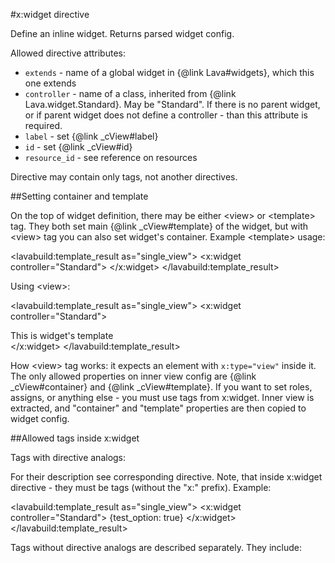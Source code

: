 
#x:widget directive

<script type="lavabuild/eval">result = global.LavaBuild.generateDirectiveInfoBox('widget');</script>

Define an inline widget. Returns parsed widget config.

Allowed directive attributes:
- `extends` - name of a global widget in {@link Lava#widgets}, which this one extends
- `controller` - name of a class, inherited from {@link Lava.widget.Standard}. May be "Standard".
If there is no parent widget, or if parent widget does not define a controller - than this attribute is required.
- `label` - set {@link _cView#label}
- `id` - set {@link _cView#id}
- `resource_id` - see reference on resources

Directive may contain only tags, not another directives.

##Setting container and template

On the top of widget definition, there may be either &lt;view&gt; or &lt;template&gt; tag.
They both set main {@link _cView#template} of the widget, but with &lt;view&gt; tag you can also set widget's container.
Example &lt;template&gt; usage:

<lavabuild:template_result as="single_view">
<x:widget controller="Standard">
	<template>
		This is widget's template
	</template>
</x:widget>
</lavabuild:template_result>

Using &lt;view&gt;:

<lavabuild:template_result as="single_view">
<x:widget controller="Standard">
	<view>
		<div x:type="view" class="my-widget-container">
			This is widget's template
		</div>
	</view>
</x:widget>
</lavabuild:template_result>

How &lt;view&gt; tag works: it expects an element with `x:type="view"` inside it.
The only allowed properties on inner view config are {@link _cView#container} and {@link _cView#template}.
If you want to set roles, assigns, or anything else - you must use tags from x:widget.
Inner view is extracted, and "container" and "template" properties are then copied to widget config.

##Allowed tags inside x:widget

Tags with directive analogs:

<script type="lavabuild/eval">
	var result = '';
	var tag_actions = global.Lava.parsers.Directives._widget_tag_actions;
	var with_directive_analogs = global.WIDGET_TAGS_WITH_DIRECTIVE_ANALOGS;
	var without_directive_analogs = global.WIDGET_TAGS_WITHOUT_DIRECTIVE_ANALOGS;
	for (var name in tag_actions) {
		if (with_directive_analogs.indexOf(name) == -1 && without_directive_analogs.indexOf(name) == -1)
			throw new Error('tag action is not described in documentation: ' + name);
	}
	with_directive_analogs.forEach(function(name){
		result += '<tr><td>{@link reference:Directives.' + name + '}</td></tr>';
	});
	result = '<table class="api-member-table doc-directive-quick-facts"><thead><tr><td>Tag</td></tr></thead><tbody>'
		+ result + '</tbody></table>';
</script>

For their description see corresponding directive. Note, that inside x:widget directive - they must be tags (without the "x:" prefix).
Example:

<lavabuild:template_result as="single_view">
<x:widget controller="Standard">
	<options>{test_option: true}</options>
</x:widget>
</lavabuild:template_result>

Tags without directive analogs are described separately. They include:

<script type="lavabuild/eval">
	var result = '';
	var descriptions = {
		sugar: 'See {@link reference:Sugar}',
		storage: 'See {@link reference:Storage}',
		storage_schema: 'See {@link reference:Storage}',
		edit_template: '{@todo link to edit_template article}',
		include: '{@todo link to article about includes}'
	};
	global.WIDGET_TAGS_WITHOUT_DIRECTIVE_ANALOGS.forEach(function(name){
		if (!(name in descriptions)) throw new Error("tag is not described in build/eval: " + name);
		result += '<tr><td>' + name + '</td><td>' + descriptions[name] + '</td></tr>';
	});
	result = '<table class="api-member-table doc-directive-quick-facts"><thead><tr><td>Tag</td><td>Description</td></tr></thead><tbody>'
		+ result + '</tbody></table>';
</script>